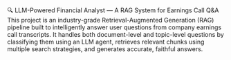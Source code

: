 🔍 LLM-Powered Financial Analyst — A RAG System for Earnings Call Q&A
This project is an industry-grade Retrieval-Augmented Generation (RAG) pipeline built to intelligently answer user questions from company earnings call transcripts. It handles both document-level and topic-level questions by classifying them using an LLM agent, retrieves relevant chunks using multiple search strategies, and generates accurate, faithful answers.
